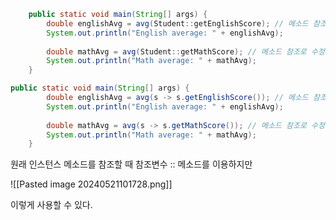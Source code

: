 
```java
	public static void main(String[] args) {
		double englishAvg = avg(Student::getEnglishScore); // 메소드 참조로 수정
		System.out.println("English average: " + englishAvg);
		
		double mathAvg = avg(Student::getMathScore); // 메소드 참조로 수정
		System.out.println("Math average: " + mathAvg);
	}
```

```java
public static void main(String[] args) {
		double englishAvg = avg(s -> s.getEnglishScore()); // 메소드 참조로 수정
		System.out.println("English average: " + englishAvg);
		
		double mathAvg = avg(s -> s.getMathScore()); // 메소드 참조로 수정
		System.out.println("Math average: " + mathAvg);
	}
```

원래 인스턴스 메소드를 참조할 때
참조변수 :: 메소드를 이용하지만


![[Pasted image 20240521101728.png]]

이렇게 사용할 수 있다.